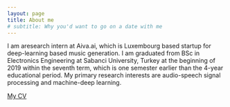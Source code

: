 ```yaml
---
layout: page
title: About me
# subtitle: Why you'd want to go on a date with me
---
```


I am aresearch intern at Aiva.ai, which is Luxembourg based startup for deep-learning based music generation. I am graduated from BSc in Electronics Engineering at Sabanci University, Turkey at the beginning of 2019 within the seventh term, which is one semester earlier than the 4-year educational period. My primary research interests are audio-speech signal processing and machine-deep learning.

[My CV](https://drive.google.com/file/d/128Xycj3GLV2G15epD0lQe1IZlfduLkCn/view?usp=sharing)
